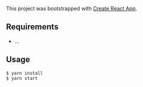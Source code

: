 This project was bootstrapped with [Create React App](https://github.com/facebook/create-react-app).


## Requirements
* ...

## Usage

```
$ yarn install
$ yarn start

```


